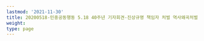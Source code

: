 ```yaml
---
lastmod: '2021-11-30'
title: 20200518-민중공동행동 5.18 40주년 기자회견-진상규명 책임자 처벌 역사왜곡처벌법 제정 미국 책임 진상규명 촉구
weight: 
type: page
---
```

